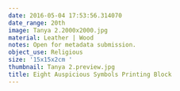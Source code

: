 ```yaml
---
date: 2016-05-04 17:53:56.314070
date_range: 20th
image: Tanya 2.2000x2000.jpg
material: Leather | Wood
notes: Open for metadata submission.
object_use: Religious
size: '15x15x2cm '
thumbnail: Tanya 2.preview.jpg
title: Eight Auspicious Symbols Printing Block
---
```


